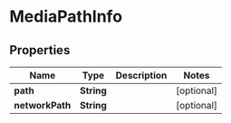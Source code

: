 

# MediaPathInfo


## Properties

| Name | Type | Description | Notes |
|------------ | ------------- | ------------- | -------------|
|**path** | **String** |  |  [optional] |
|**networkPath** | **String** |  |  [optional] |



